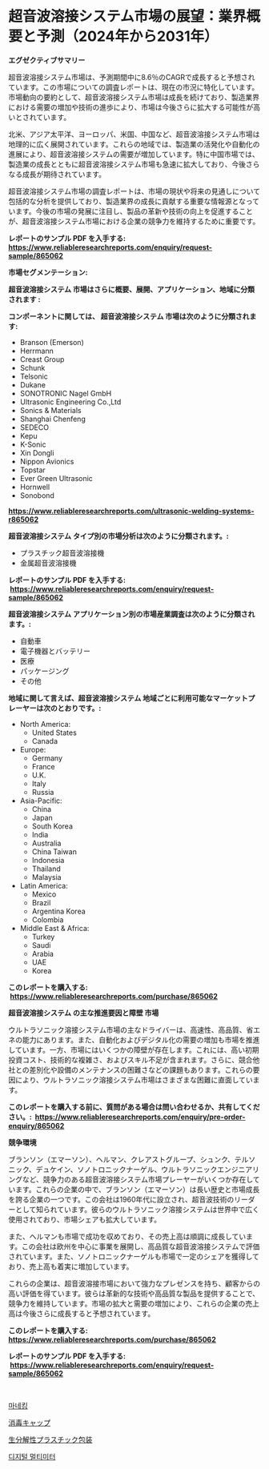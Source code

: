 <p><h1>超音波溶接システム市場の展望：業界概要と予測（2024年から2031年）</h1></p><p><strong>エグゼクティブサマリー</strong></p>
<p><p>超音波溶接システム市場は、予測期間中に8.6％のCAGRで成長すると予想されています。この市場についての調査レポートは、現在の市況に特化しています。市場動向の要約として、超音波溶接システム市場は成長を続けており、製造業界における需要の増加や技術の進歩により、市場は今後さらに拡大する可能性が高いとされています。</p><p>北米、アジア太平洋、ヨーロッパ、米国、中国など、超音波溶接システム市場は地理的に広く展開されています。これらの地域では、製造業の活発化や自動化の進展により、超音波溶接システムの需要が増加しています。特に中国市場では、製造業の成長とともに超音波溶接システム市場も急速に拡大しており、今後さらなる成長が期待されています。</p><p>超音波溶接システム市場の調査レポートは、市場の現状や将来の見通しについて包括的な分析を提供しており、製造業界の成長に貢献する重要な情報源となっています。今後の市場の発展に注目し、製品の革新や技術の向上を促進することが、超音波溶接システム市場における企業の競争力を維持するために重要です。</p></p>
<p><strong>レポートのサンプル PDF を入手する: <a href="https://www.reliableresearchreports.com/enquiry/request-sample/865062">https://www.reliableresearchreports.com/enquiry/request-sample/865062</a></strong></p>
<p><strong>市場セグメンテーション:</strong></p>
<p><strong> 超音波溶接システム 市場はさらに概要、展開、アプリケーション、地域に分類されます :</strong></p>
<p><strong>コンポーネントに関しては、 超音波溶接システム 市場は次のように分類されます: &nbsp;</strong></p>
<p><ul><li>Branson (Emerson)</li><li>Herrmann</li><li>Creast Group</li><li>Schunk</li><li>Telsonic</li><li>Dukane</li><li>SONOTRONIC Nagel GmbH</li><li>Ultrasonic Engineering Co.,Ltd</li><li>Sonics & Materials</li><li>Shanghai Chenfeng</li><li>SEDECO</li><li>Kepu</li><li>K-Sonic</li><li>Xin Dongli</li><li>Nippon Avionics</li><li>Topstar</li><li>Ever Green Ultrasonic</li><li>Hornwell</li><li>Sonobond</li></ul></p>
<p><strong><a href="https://www.reliableresearchreports.com/ultrasonic-welding-systems-r865062">https://www.reliableresearchreports.com/ultrasonic-welding-systems-r865062</a></strong></p>
<p><strong> 超音波溶接システム タイプ別の市場分析は次のように分類されます。:</strong></p>
<p><ul><li>プラスチック超音波溶接機</li><li>金属超音波溶接機</li></ul></p>
<p><strong>レポートのサンプル PDF を入手する: &nbsp;<a href="https://www.reliableresearchreports.com/enquiry/request-sample/865062">https://www.reliableresearchreports.com/enquiry/request-sample/865062</a></strong></p>
<p><strong> 超音波溶接システム アプリケーション別の市場産業調査は次のように分類されます。:</strong></p>
<p><ul><li>自動車</li><li>電子機器とバッテリー</li><li>医療</li><li>パッケージング</li><li>その他</li></ul></p>
<p><strong>地域に関して言えば、超音波溶接システム 地域ごとに利用可能なマーケットプレーヤーは次のとおりです。:</strong></p>
<p><ul>
    <li>
        North America:
        <ul>
            <li>United States</li>
            <li>Canada</li>
        </ul>
    </li>
    <li>
        Europe:
        <ul>
            <li>Germany</li>
            <li>France</li>
            <li>U.K.</li>
            <li>Italy</li>
            <li>Russia</li>
        </ul>
    </li>
    <li>
        Asia-Pacific:
        <ul>
            <li>China</li>
            <li>Japan</li>
            <li>South Korea</li>
            <li>India</li>
            <li>Australia</li>
            <li>China Taiwan</li>
            <li>Indonesia</li>
            <li>Thailand</li>
            <li>Malaysia</li>
        </ul>
    </li>
    <li>
        Latin America:
        <ul>
            <li>Mexico</li>
            <li>Brazil</li>
            <li>Argentina Korea</li>
            <li>Colombia</li>
        </ul>
    </li>
    <li>
        Middle East & Africa:
        <ul>
            <li>Turkey</li>
            <li>Saudi</li>
            <li>Arabia</li>
            <li>UAE</li>
            <li>Korea</li>
        </ul>
    </li>
    </ul></p>
<p><strong>このレポートを購入する: &nbsp;<a href="https://www.reliableresearchreports.com/purchase/865062">https://www.reliableresearchreports.com/purchase/865062</a></strong></p>
<p><strong>超音波溶接システム の主な推進要因と障壁 市場</strong></p>
<p><p>ウルトラソニック溶接システム市場の主なドライバーは、高速性、高品質、省エネの能力にあります。また、自動化およびデジタル化の需要の増加も市場を推進しています。一方、市場にはいくつかの障壁が存在します。これには、高い初期投資コスト、技術的な複雑さ、およびスキル不足が含まれます。さらに、競合他社との差別化や設備のメンテナンスの困難さなどの課題もあります。これらの要因により、ウルトラソニック溶接システム市場はさまざまな困難に直面しています。</p></p>
<p><strong>このレポートを購入する前に、質問がある場合は問い合わせるか、共有してください。:&nbsp; <a href="https://www.reliableresearchreports.com/enquiry/pre-order-enquiry/865062">https://www.reliableresearchreports.com/enquiry/pre-order-enquiry/865062</a></strong></p>
<p><strong>競争環境</strong></p>
<p><p>ブランソン（エマーソン）、ヘルマン、クレアストグループ、シュンク、テルソニック、デュケイン、ソノトロニックナーゲル、ウルトラソニックエンジニアリングなど、競争力のある超音波溶接システム市場プレーヤーがいくつか存在しています。これらの企業の中で、ブランソン（エマーソン）は長い歴史と市場成長を誇る企業の一つです。この会社は1960年代に設立され、超音波技術のリーダーとして知られています。彼らのウルトラソニック溶接システムは世界中で広く使用されており、市場シェアも拡大しています。</p><p>また、ヘルマンも市場で成功を収めており、その売上高は順調に成長しています。この会社は欧州を中心に事業を展開し、高品質な超音波溶接システムで評価されています。また、ソノトロニックナーゲルも市場で一定のシェアを獲得しており、売上高も着実に増加しています。</p><p>これらの企業は、超音波溶接市場において強力なプレゼンスを持ち、顧客からの高い評価を得ています。彼らは革新的な技術や高品質な製品を提供することで、競争力を維持しています。市場の拡大と需要の増加により、これらの企業の売上高は今後さらに成長すると予想されています。</p></p>
<p><strong>このレポートを購入する: &nbsp; <a href="https://www.reliableresearchreports.com/purchase/865062">https://www.reliableresearchreports.com/purchase/865062</a></strong></p>
<p><strong>レポートのサンプル PDF を入手する: &nbsp;<a href="https://www.reliableresearchreports.com/enquiry/request-sample/865062">https://www.reliableresearchreports.com/enquiry/request-sample/865062</a></strong><strong></strong></p>
<p>&nbsp;</p>
<p><p><a href="https://medium.com/@dinty11332244/%EB%A7%88%EB%84%A4%ED%80%B8-%EC%8B%9C%EC%9E%A5-%EA%B2%BD%EC%9F%81%EB%B6%84%EC%84%9D-%EC%8B%9C%EC%9E%A5-%EB%8F%99%ED%96%A5-%EB%B0%8F-2031%EB%85%84%EA%B9%8C%EC%A7%80-%EC%98%88%EC%B8%A1-a4bf4f2b2e1d">마네킹</a></p><p><a href="https://medium.com/@evans21bill/%E6%AC%A1%E3%81%AE%E6%96%87%E7%AB%A0%E3%82%92%E6%97%A5%E6%9C%AC%E8%AA%9E%E3%81%AB%E7%BF%BB%E8%A8%B3%E3%81%97%E3%81%BE%E3%81%99-2024%E5%B9%B4%E3%81%8B%E3%82%892031%E5%B9%B4%E3%81%BE%E3%81%A7%E3%81%AE%E6%9C%9F%E9%96%93%E3%81%AB%E4%BA%88%E6%B8%AC%E3%81%95%E3%82%8C%E3%82%8B%E6%B6%88%E6%AF%92%E3%82%AD%E3%83%A3%E3%83%83%E3%83%97%E5%B8%82%E5%A0%B4%E3%81%AE%E5%88%86%E6%9E%90%E3%81%A8%E3%82%B5%E3%82%A4%E3%82%BA-c87fac30fd13">消毒キャップ</a></p><p><a href="https://medium.com/@santosuigrtley997836/%E7%94%9F%E5%88%86%E8%A7%A3%E6%80%A7%E3%83%97%E3%83%A9%E3%82%B9%E3%83%81%E3%83%83%E3%82%AF%E5%8C%85%E8%A3%85%E5%B8%82%E5%A0%B4%E8%AA%BF%E6%9F%BB%E3%83%AC%E3%83%9D%E3%83%BC%E3%83%88-%E3%81%9D%E3%81%AE%E6%AD%B4%E5%8F%B2%E3%81%A8%E4%BA%88%E6%B8%AC2024%E5%B9%B4%E3%81%8B%E3%82%892031%E5%B9%B4-c6c12e5a3237">生分解性プラスチック包装</a></p><p><a href="https://medium.com/@bettietromp2023/%EB%94%94%EC%A7%80%ED%84%B8-%EB%A9%80%ED%8B%B0%EB%AF%B8%ED%84%B0-%EC%8B%9C%EC%9E%A5-%EC%A0%84%EB%A7%9D-%EC%82%B0%EC%97%85-%EA%B0%9C%EC%9A%94-%EB%B0%8F-%EC%98%88%EC%B8%A1-2024%EB%85%84%EB%B6%80%ED%84%B0-2031%EB%85%84%EA%B9%8C%EC%A7%80-6fba6fe4b6a3">디지털 멀티미터</a></p></p>